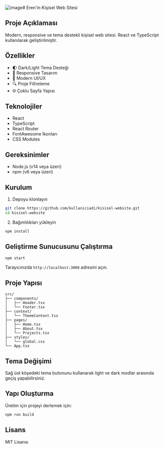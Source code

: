 ![image](https://github.com/user-attachments/assets/10c9b2e8-85f4-4074-b260-32df87c910f3)# Eren'in Kişisel Web Sitesi

## Proje Açıklaması
Modern, responsive ve tema destekli kişisel web sitesi. React ve TypeScript kullanılarak geliştirilmiştir.

## Özellikler
- 🌓 Dark/Light Tema Desteği
- 📱 Responsive Tasarım
- 🚀 Modern UI/UX
- 🔍 Proje Filtreleme
- 🌐 Çoklu Sayfa Yapısı

## Teknolojiler
- React
- TypeScript
- React Router
- FontAwesome İkonları
- CSS Modules

## Gereksinimler
- Node.js (v14 veya üzeri)
- npm (v6 veya üzeri)

## Kurulum
1. Depoyu klonlayın
```bash
git clone https://github.com/kullaniciadi/kisisel-website.git
cd kisisel-website
```

2. Bağımlılıkları yükleyin
```bash
npm install
```

## Geliştirme Sunucusunu Çalıştırma
```bash
npm start
```

Tarayıcınızda `http://localhost:3000` adresini açın.

## Proje Yapısı
```
src/
├── components/
│   ├── Header.tsx
│   └── Footer.tsx
├── context/
│   └── ThemeContext.tsx
├── pages/
│   ├── Home.tsx
│   ├── About.tsx
│   └── Projects.tsx
├── styles/
│   └── global.css
└── App.tsx
```

## Tema Değişimi
Sağ üst köşedeki tema butonunu kullanarak light ve dark modlar arasında geçiş yapabilirsiniz.

## Yapı Oluşturma
Üretim için projeyi derlemek için:
```bash
npm run build
```

## Lisans
MIT Lisansı
